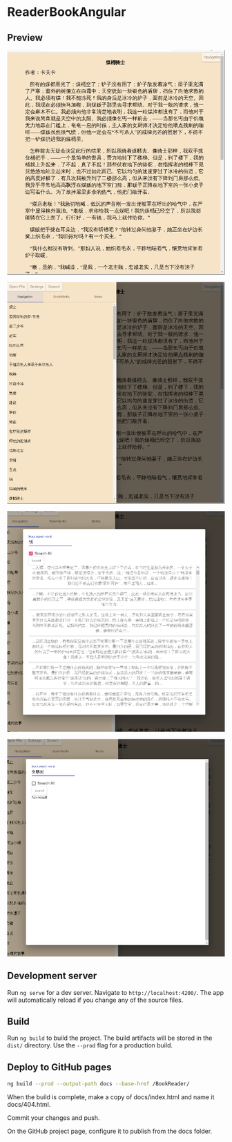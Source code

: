 # ReaderBookAngular

## Preview

![main](./screenshot/main.png)

![navigation](./screenshot/navigation.png)

![钱](./screenshot/serach1.png)

![女朋友](./screenshot/serach2.png)

## Development server

Run `ng serve` for a dev server. Navigate to `http://localhost:4200/`. The app will automatically reload if you change any of the source files.

## Build

Run `ng build` to build the project. The build artifacts will be stored in the `dist/` directory. Use the `--prod` flag for a production build.

## Deploy to GitHub pages

```sh
ng build --prod --output-path docs --base-href /BookReader/
```

When the build is complete, make a copy of docs/index.html and name it docs/404.html.

Commit your changes and push.

On the GitHub project page, configure it to publish from the docs folder.
